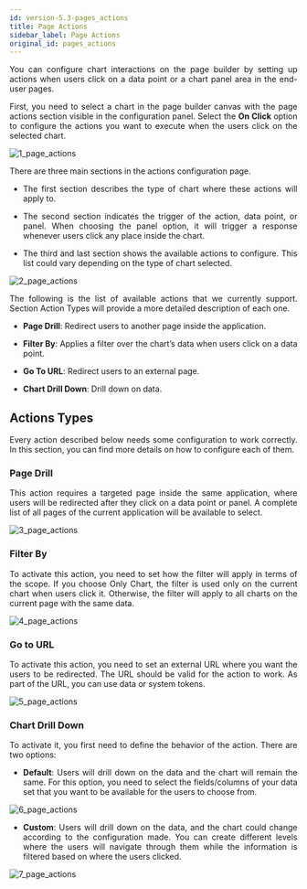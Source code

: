 ```yaml
---
id: version-5.3-pages_actions
title: Page Actions
sidebar_label: Page Actions
original_id: pages_actions
---
```


<div style="text-align: justify">

You can configure chart interactions on the page builder by setting up actions when users click on a data point or a chart panel area in the end-user pages.

First, you need to select a chart in the page builder canvas with the page actions section visible in the configuration panel. Select the **On Click** option to configure the actions you want to execute when the users click on the selected chart.

![1_page_actions](https://s3.amazonaws.com/cdn.qrvey.com/documentation_assets/ui-docs/builders/page_actions/page_act_1.png#thumbnail)


There are three main sections in the actions configuration page. 

* The first section describes the type of chart where these actions will apply to.

* The second section indicates the trigger of the action, data point, or panel. When choosing the panel option, it will trigger a response whenever users click any place inside the chart.

* The third and last section shows the available actions to configure. This list could vary depending on the type of chart selected.


![2_page_actions](https://s3.amazonaws.com/cdn.qrvey.com/documentation_assets/ui-docs/builders/page_actions/page_act_2.png#thumbnail-40)

The following is the list of available actions that we currently support. Section Action Types will provide a more detailed description of each one.

* **Page Drill**: Redirect users to another page inside the application.

* **Filter By**: Applies a filter over the chart’s data when users click on a data point.

* **Go To URL**: Redirect users to an external page.

* **Chart Drill Down**: Drill down on data.

## Actions Types

Every action described below needs some configuration to work correctly. In this section, you can find more details on how to configure each of them.

### Page Drill
This action requires a targeted page inside the same application, where users will be redirected after they click on a data point or panel. A complete list of all pages of the current application will be available to select.

![3_page_actions](https://s3.amazonaws.com/cdn.qrvey.com/documentation_assets/ui-docs/builders/page_actions/page_act_3.png#thumbnail-40)

### Filter By
To activate this action, you need to set how the filter will apply in terms of the scope. If you choose Only Chart, the filter is used only on the current chart when users click it. Otherwise, the filter will apply to all charts on the current page with the same data.

![4_page_actions](https://s3.amazonaws.com/cdn.qrvey.com/documentation_assets/ui-docs/builders/page_actions/page_act_4.png#thumbnail-40)

### Go to URL
To activate this action, you need to set an external URL where you want the users to be redirected. The URL should be valid for the action to work. As part of the URL, you can use data or system tokens.

![5_page_actions](https://s3.amazonaws.com/cdn.qrvey.com/documentation_assets/ui-docs/builders/page_actions/page_act_5.png#thumbnail-40)


### Chart Drill Down
To activate it, you first need to define the behavior of the action. There are two options:
* **Default**: Users will drill down on the data and the chart will remain the same. For this option, you need to select the fields/columns of your data set that you want to be available for the users to choose from.


![6_page_actions](https://s3.amazonaws.com/cdn.qrvey.com/documentation_assets/ui-docs/builders/page_actions/page_act_6.png#thumbnail)

* **Custom**: Users will drill down on the data, and the chart could change according to the configuration made. You can create different levels where the users will navigate through them while the information is filtered based on where the users clicked.


![7_page_actions](https://s3.amazonaws.com/cdn.qrvey.com/documentation_assets/ui-docs/builders/page_actions/page_act_7.png#thumbnail-40)


